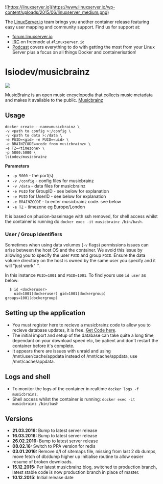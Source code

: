 ![https://linuxserver.io](https://www.linuxserver.io/wp-content/uploads/2015/06/linuxserver_medium.png)

The [LinuxServer.io](https://linuxserver.io) team brings you another container release featuring easy user mapping and community support. Find us for support at:
* [forum.linuxserver.io](https://forum.linuxserver.io)
* [IRC](https://www.linuxserver.io/index.php/irc/) on freenode at `#linuxserver.io`
* [Podcast](https://www.linuxserver.io/index.php/category/podcast/) covers everything to do with getting the most from your Linux Server plus a focus on all things Docker and containerisation!

# lsiodev/musicbrainz
![](https://raw.githubusercontent.com/linuxserver/beta-templates/master/lsiodev/img/musicbrainzgitlogo.jpg)

MusicBrainz is an open music encyclopedia that collects music metadata and makes it available to the public. [Musicbrainz](https://musicbrainz.org/)

## Usage

```
docker create --name=musicbrainz \
-v <path to config >:/config \
-v <path to data >:/data \
-e PGID=<gid> -e PUID=<uid> \
-e BRAINZCODE=<code from musicbrainz> \
-e TZ=<timezone> \
-p 5000:5000 \
lsiodev/musicbrainz
```

**Parameters**

* `-p 5000` - the port(s)
* `-v /config` - config files for musicbrainz
* `-v /data` - data files for musicbrainz
* `-e PGID` for GroupID - see below for explanation
* `-e PUID` for UserID - see below for explanation
* `-e BRAINZCODE` - to enter musicbrainz code. see below
* `-e TZ` - timezone eg Europe/London

It is based on phusion-baseimage with ssh removed, for shell access whilst the container is running do `docker exec -it musicbrainz /bin/bash`.

### User / Group Identifiers

Sometimes when using data volumes (`-v` flags) permissions issues can arise between the host OS and the container. We avoid this issue by allowing you to specify the user `PUID` and group `PGID`. Ensure the data volume directory on the host is owned by the same user you specify and it will "just work" ™.

In this instance `PUID=1001` and `PGID=1001`. To find yours use `id user` as below:

```
  $ id <dockeruser>
    uid=1001(dockeruser) gid=1001(dockergroup) groups=1001(dockergroup)
```
      
## Setting up the application 

* You must register here to recieve a musicbrainz code to allow you to recieve database updates, it is free. [Get Code here](https://metabrainz.org/supporters/account-type). 
* The initial import and setup of the database can take quite a long time, dependant on your download speed etc, be patient and don't restart the container before it's complete.
* It appears there are issues with unraid and using /mnt/user/cache/appdata instead of /mnt/cache/appdata, use /mnt/cache/appdata.

## Logs and shell
* To monitor the logs of the container in realtime `docker logs -f musicbrainz`.
* Shell access whilst the container is running: `docker exec -it musicbrainz /bin/bash`


## Versions
+ **21.03.2016:** Bump to latest server release
+ **16.03.2016:** Bump to latest server release
+ **26.02.2016:** Bump to latest server release
+ **08.02.16:** Switch to PPA version for redis
+ **03.01.2016:** Remove d/l of sitemaps file, missing from last 2 db dumps, 
move fetch of db/dump higher up initialise routine to allow easier resume of broken downloads.
+ **15.12.2015:** Per latest musicbrainz blog, switched to production branch,
latest stable code is now production branch in place of master.
+ **10.12.2015:** Initial release date 


